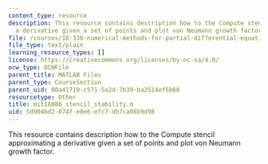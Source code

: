 ```yaml
---
content_type: resource
description: This resource contains description how to the Compute stencil approximating
  a derivative given a set of points and plot von Neumann growth factor.
file: /courses/18-336-numerical-methods-for-partial-differential-equations-spring-2009/5d904bd2074fe0e6efc7db7ca08b9d98_mit18086_stencil_stability.m
file_type: text/plain
learning_resource_types: []
license: https://creativecommons.org/licenses/by-nc-sa/4.0/
ocw_type: OCWFile
parent_title: MATLAB Files
parent_type: CourseSection
parent_uid: 80a41719-c571-5a2d-7b39-ba2514ef5b68
resourcetype: Other
title: mit18086_stencil_stability.m
uid: 5d904bd2-074f-e0e6-efc7-db7ca08b9d98
---
```

This resource contains description how to the Compute stencil approximating a derivative given a set of points and plot von Neumann growth factor.